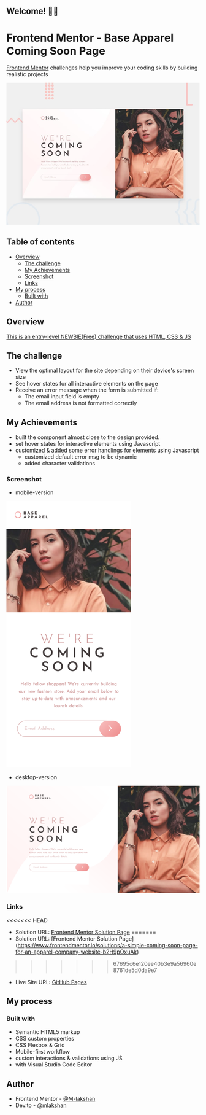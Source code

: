 ## Welcome! 👋🏼

# Frontend Mentor - Base Apparel Coming Soon Page

[Frontend Mentor](https://www.frontendmentor.io) challenges help you improve your coding skills by building realistic projects

![This is the design preview for the Article Preview Component coding challenge](./%23Base%20Apparel%20Coming%20Soon%20Master/design/desktop-preview.jpg)

## Table of contents    

- [Overview](#overview)
  - [The challenge](#the-challenge)
  - [My Achievements](#my-achievements)
  - [Screenshot](#screenshot)
  - [Links](#links)
- [My process](#my-process)
  - [Built with](#built-with)
- [Author](#author)

## Overview

[This is an entry-level NEWBIE(Free) challenge that uses HTML, CSS & JS](https://www.frontendmentor.io/challenges/base-apparel-coming-soon-page-5d46b47f8db8a7063f9331a0)

## The challenge

- View the optimal layout for the site depending on their device's screen size
- See hover states for all interactive elements on the page
- Receive an error message when the form is submitted if:
    - The email input field is empty
    - The email address is not formatted correctly

## My Achievements

- built the component almost close to the design provided.
- set hover states for interactive elements using Javascript
- customized & added some error handlings for elements using Javascript
    - customized default error msg to be dynamic
    - added character validations

### Screenshot

- mobile-version 
<img src="./docs/solutions/Base_Apparel_Coming_Soon_Master_mobile.png" width="325" height="auto">
 
- desktop-version <br/>
<img src="./docs/solutions/Base_Apparel_Coming_Soon_Master_desktop.png" width="600" height="auto">

### Links

<<<<<<< HEAD
- Solution URL: [Frontend Mentor Solution Page](https://www.frontendmentor.io/solutions/a-simple-coming-soon-page-for-an-apparel-company-website-b2H9pOxuAk)
=======
- Solution URL: [Frontend Mentor Solution Page] (https://www.frontendmentor.io/solutions/a-simple-coming-soon-page-for-an-apparel-company-website-b2H9pOxuAk)
>>>>>>> 67695c6e120ee40b3e9a56960e8761de5d0da9e7
- Live Site URL: [GitHub Pages](https://m-lakshan.github.io/FM_Challenge-Base-Apparel-Coming-Soon-Page/)

## My process

### Built with

- Semantic HTML5 markup
- CSS custom properties
- CSS Flexbox & Grid
- Mobile-first workflow
- custom interactions & validations using JS
- with Visual Studio Code Editor

## Author

- Frontend Mentor - [@M-lakshan](https://www.frontendmentor.io/profile/M-lakshan)
- Dev.to - [@mlakshan](https://dev.to/mlakshan)
